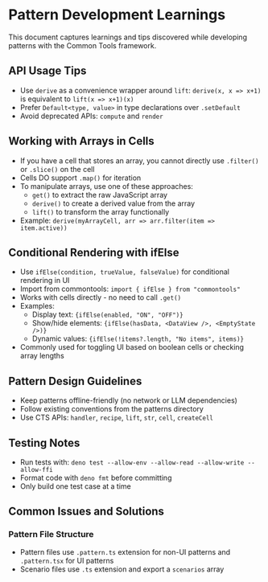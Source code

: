 # Pattern Development Learnings

This document captures learnings and tips discovered while developing patterns
with the Common Tools framework.

## API Usage Tips

- Use `derive` as a convenience wrapper around `lift`: `derive(x, x => x+1)` is
  equivalent to `lift(x => x+1)(x)`
- Prefer `Default<type, value>` in type declarations over `.setDefault`
- Avoid deprecated APIs: `compute` and `render`

## Working with Arrays in Cells

- If you have a cell that stores an array, you cannot directly use `.filter()`
  or `.slice()` on the cell
- Cells DO support `.map()` for iteration
- To manipulate arrays, use one of these approaches:
  - `get()` to extract the raw JavaScript array
  - `derive()` to create a derived value from the array
  - `lift()` to transform the array functionally
- Example: `derive(myArrayCell, arr => arr.filter(item => item.active))`

## Conditional Rendering with ifElse

- Use `ifElse(condition, trueValue, falseValue)` for conditional rendering in UI
- Import from commontools: `import { ifElse } from "commontools"`
- Works with cells directly - no need to call `.get()`
- Examples:
  - Display text: `{ifElse(enabled, "ON", "OFF")}`
  - Show/hide elements: `{ifElse(hasData, <DataView />, <EmptyState />)}`
  - Dynamic values: `{ifElse(!items?.length, "No items", items)}`
- Commonly used for toggling UI based on boolean cells or checking array lengths

## Pattern Design Guidelines

- Keep patterns offline-friendly (no network or LLM dependencies)
- Follow existing conventions from the patterns directory
- Use CTS APIs: `handler`, `recipe`, `lift`, `str`, `cell`, `createCell`

## Testing Notes

- Run tests with: `deno test --allow-env --allow-read --allow-write --allow-ffi`
- Format code with `deno fmt` before committing
- Only build one test case at a time

## Common Issues and Solutions

### Pattern File Structure

- Pattern files use `.pattern.ts` extension for non-UI patterns and
  `.pattern.tsx` for UI patterns
- Scenario files use `.ts` extension and export a `scenarios` array
